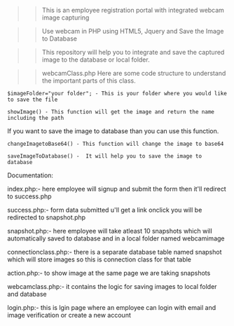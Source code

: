 >> This is an employee registration portal with integrated webcam image capturing

>> Use webcam in PHP using HTML5, Jquery and Save the Image to Database

>>This repository will help you to integrate and save the captured image to the database or local folder.

>> webcamClass.php
Here are some code structure to understand the important parts of this class.
````
$imageFolder="your folder"; - This is your folder where you would like to save the file
````
````
showImage() - This function will get the image and return the name including the path
````
If you want to save the image to database than you can use this function.
````
changeImagetoBase64() - This function will change the image to base64 
````
````
saveImageToDatabase() -  It will help you to save the image to database
````

Documentation:

index.php:- here employee will signup and submit the form then it'll redirect to success.php

success.php:- form data submitted u'll get a link onclick you will be redirected to snapshot.php

snapshot.php:- here employee will take atleast 10 snapshots which will automatically saved to database and in a local folder named webcamimage

connectionclass.php:- there is a separate database table named snapshot which will store images so this is connection class for that table

action.php:- to show image at the same page we are taking snapshots

webcamclass.php:- it contains the logic for saving images to local folder and database

login.php:- this is lgin page where an employee can login with email and image verification or create a new account

